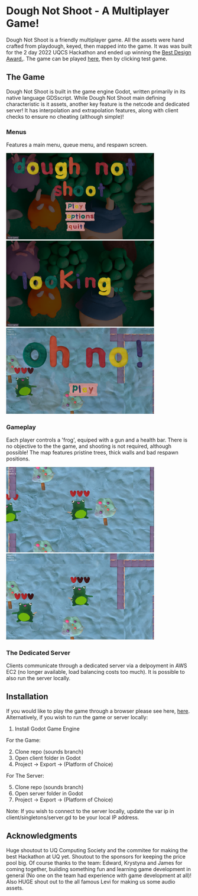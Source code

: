 # Dough Not Shoot - A Multiplayer Game!

Dough Not Shoot is a friendly multiplayer game. All the assets were hand crafted from playdough, keyed, then mapped into the game. It was was built for the 2 day 2022 UQCS Hackathon and ended up winning the [Best Design Award.](https://uqcs.org/showcase/). The game can be played [here](https://drawde96.itch.io/dough-not-shoot), then by clicking test game.

## The Game

Dough Not Shoot is built in the game engine Godot, written primarily in its native language GDSscript. While Dough Not Shoot main defining characteristic is it assets, another key feature is the netcode and dedicated server! It has interpolation and extrapolation features, along with client checks to ensure no cheating (although simple)!

### Menus

Features a main menu, queue menu, and respawn screen.

<p float="left">
  <img src="images/img1.png" width="400" />
  <img src="images/img2.png" width="400" /> 
  <img src="images/img5.png" width="400" />
</p>

### Gameplay

Each player controls a 'frog', equiped with a gun and a health bar. There is no objective to the the game, and shooting is not required, although possible! The map features pristine trees, thick walls and bad respawn positions. 

<p float="left">
  <img src="images/img3.png" width="400" />
  <img src="images/img4.png" width="400" /> 
</p>

### The Dedicated Server

Clients communicate through a dedicated server via a delpoyment in AWS EC2 (no longer available, load balancing costs too much). It is possible to also run the server locally.

## Installation

If you would like to play the game through a browser please see here, [here](https://drawde96.itch.io/dough-not-shoot). Alternatively, if you wish to run the game or server locally:

1) Install Godot Game Engine

For the Game:

2) Clone repo (sounds branch)
3) Open client folder in Godot
4) Project -> Export -> (Platform of Choice)

For The Server:

5) Clone repo (sounds branch)
6) Open server folder in Godot
7) Project -> Export -> (Platform of Choice)

Note: If you wish to connect to the server locally, update the var ip in client/singletons/server.gd to be your local IP address.

## Acknowledgments

Huge shoutout to UQ Computing Society and the commitee for making the best Hackathon at UQ yet. Shoutout to the sponsors for keeping the price pool big. Of course thanks to the team: Edward, Krystyna and James  for coming together, building something fun and learning game development in general (No one on the team had experience with game development at all)! Also HUGE shout out to the all famous Levi for making us some audio assets.
